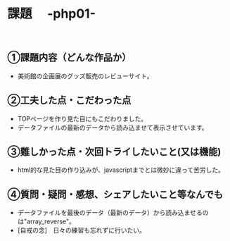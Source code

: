 # 課題　 -php01-
​
## ①課題内容（どんな作品か）
- 美術館の企画展のグッズ販売のレビューサイト。
​
## ②工夫した点・こだわった点
- TOPページを作り見た目にもこだわりました。
- データファイルの最新のデータから読み込ませて表示させています。
​
## ③難しかった点・次回トライしたいこと(又は機能)
- html的な見た目の作り込みが、javascriptまでとは微妙に違って苦労した。
​
## ④質問・疑問・感想、シェアしたいこと等なんでも
- データファイルを最後のデータ（最新のデータ）から読み込ませるのは"array_reverse"。
- [自戒の念]　日々の練習も忘れずに行いたい。